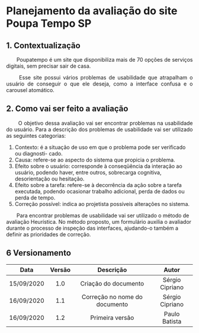 # **Planejamento da avaliação do site Poupa Tempo SP**

## 1. Contextualização

<p align="justify"> &emsp;&emsp;Poupatempo é um site que disponibiliza mais de 70 opções de serviços digitais, sem
precisar sair de casa.</p>

<p align="justify"> &emsp;&emsp; Esse site possui vários problemas de usabilidade que atrapalham o usuário de conseguir o
que ele deseja, como a interface confusa e o carousel atomático.
</p>

## 2. Como vai ser feito a avaliação

<p align="justify"> &emsp;&emsp; O objetivo dessa avaliação vai ser encontrar problemas na usabilidade do usuário.
Para a descrição dos problemas de usabilidade vai ser utilizado as seguintes categorias: </p>

1. Contexto: é a situação de uso em que o problema pode ser verificado ou diagnosti-
   cado.
2. Causa: refere-se ao aspecto do sistema que propicia o problema.
3. Efeito sobre o usuário: corresponde à conseqüência da interação ao usuário, podendo
haver, entre outros, sobrecarga cognitiva, desorientação ou hesitação.
4. Efeito sobre a tarefa: refere-se à decorrência da ação sobre a tarefa executada,
podendo ocasionar trabalho adicional, perda de dados ou perda de tempo.
5. Correção possível: indica ao projetista possíveis alterações no sistema.

  Para encontrar problemas de usabilidade vai ser utilizado o método de avaliação
Heurística. No método proposto, um formulário auxilia o avaliador durante o processo de inspeção das interfaces, ajudando-o também a definir as prioridades de correção.

## 6 Versionamento

|Data|Versão|Descrição|Autor|
|:-:|:-:|:-:|:-:|
|15/09/2020|1.0|Criação do documento|Sérgio Cipriano|
|16/09/2020|1.1|Correção no nome do documento|Sérgio Cipriano|
|16/09/2020|1.2|Primeira versão|Paulo Batista|

